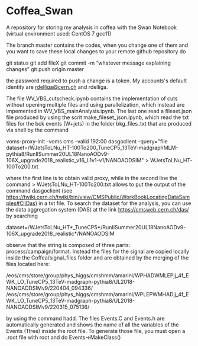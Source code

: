 # Coffea_Swan
A repository for storing my analysis in coffea with the Swan Notebook (virtual environment used: CentOS 7 gcc11)

The branch master contains the codes, when you change one of them and you want to save these local changes to your remote github repository do

git status
git add fileX 
git commit -m “whatever message explaining changes”
git push origin master

the password required to push a change is a token. My accounts's default identity are rdelliga@cern.ch and rdelliga.

The file  WV_VBS_cutscheck.ipynb contains the implementation of cuts without opening multiple files and using parallelization, which instead are impemented in  WV_VBS_mainAnalysis.ipynb.
The last one read a fileset.json file produced by using the scrit make_fileset_json.ipynb, which read the txt files for the bck events (W+jets) in the folder bkg_files_txt that are produced via shell by the command

voms-proxy-init -voms cms -valid 192:00
dasgoclient -query="file dataset=/WJetsToLNu_HT-100To200_TuneCP5_13TeV-madgraphMLM-pythia8/RunIISummer20UL18NanoAODv9-106X_upgrade2018_realistic_v16_L1v1-v1/NANOAODSIM" > WJetsToLNu_HT-100To200.txt 

where the first line is to obtain valid proxy, while in the second line the command > WJetsToLNu_HT-100To200.txt allows to put the output of the command dasgoclient (see https://twiki.cern.ch/twiki/bin/view/CMSPublic/WorkBookLocatingDataSamples#CliDas) in a txt file.
To search the dataset for the analysis, you can use the data aggregation system (DAS) at the link https://cmsweb.cern.ch/das/ by searching

dataset=/WJetsToLNu_HT*_TuneCP5*/RunIISummer20UL18NanoAODv9-106X_upgrade2018_realistic*/NANOAODSIM

observe that the string is composed of three parts: process/campaign/format. 
Instead the files for the signal are copied locally inside the Coffea/signal_files folder and are obtained by the merging of the files located here:

/eos/cms/store/group/phys_higgs/cmshmm/amarini/WPHADWMLEPjj_4f_EWK_LO_TuneCP5_13TeV-madgraph-pythia8/UL2018-NANOAODSIMv9/220404_094336/
/eos/cms/store/group/phys_higgs/cmshmm/amarini/WPLEPWMHADjj_4f_EWK_LO_TuneCP5_13TeV-madgraph-pythia8/UL2018-NANOAODSIMv9/220315_075136/

by using the command hadd.
The files Events.C and Events.h are automatically generated and shows the name of all the variables of the Events (Ttree) inside the root file.
To generate those file, you must open a .root file with root and do
Events->MakeClass()




